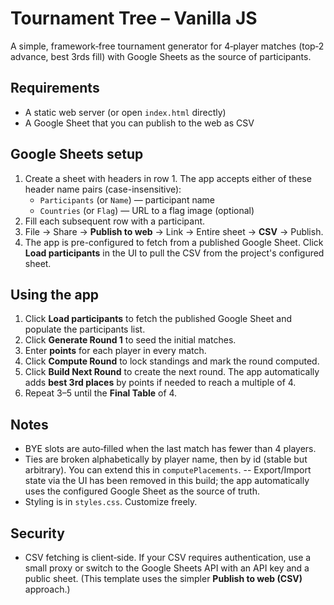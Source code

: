 # Tournament Tree – Vanilla JS

A simple, framework‑free tournament generator for 4‑player matches (top‑2 advance, best 3rds fill) with Google Sheets as the source of participants.

## Requirements

- A static web server (or open `index.html` directly)
- A Google Sheet that you can publish to the web as CSV

## Google Sheets setup

1. Create a sheet with headers in row 1. The app accepts either of these header name pairs (case-insensitive):
   - `Participants` (or `Name`) — participant name
   - `Countries` (or `Flag`) — URL to a flag image (optional)
2. Fill each subsequent row with a participant.
3. File → Share → **Publish to web** → Link → Entire sheet → **CSV** → Publish.
4. The app is pre-configured to fetch from a published Google Sheet. Click **Load participants** in the UI to pull the CSV from the project's configured sheet.

## Using the app

1. Click **Load participants** to fetch the published Google Sheet and populate the participants list.
2. Click **Generate Round 1** to seed the initial matches.
3. Enter **points** for each player in every match.
4. Click **Compute Round** to lock standings and mark the round computed.
5. Click **Build Next Round** to create the next round. The app automatically adds **best 3rd places** by points if needed to reach a multiple of 4.
6. Repeat 3–5 until the **Final Table** of 4.

## Notes

- BYE slots are auto‑filled when the last match has fewer than 4 players.
- Ties are broken alphabetically by player name, then by id (stable but arbitrary). You can extend this in `computePlacements`.
  -- Export/Import state via the UI has been removed in this build; the app automatically uses the configured Google Sheet as the source of truth.
- Styling is in `styles.css`. Customize freely.

## Security

- CSV fetching is client‑side. If your CSV requires authentication, use a small proxy or switch to the Google Sheets API with an API key and a public sheet. (This template uses the simpler **Publish to web (CSV)** approach.)
